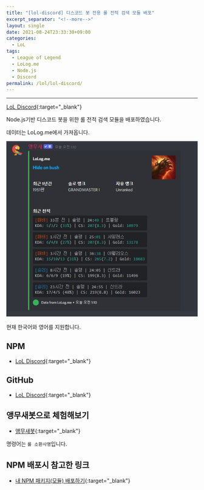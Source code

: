```yaml
---
title: "[lol-discord] 디스코드 봇 전용 롤 전적 검색 모듈 배포"
excerpt_separator: "<!--more-->"
layout: single
date: 2021-08-24T23:33:30+09:00
categories:
  - LoL
tags:
  - League of Legend
  - LoLog.me
  - Node.js
  - Discord
permalink: /lol/lol-discord/
---
```

---
[LoL Discord](https://www.npmjs.com/package/lol-discord){:target="_blank"}

Node.js기반 디스코드 봇을 위한 롤 전적 검색 모듈을 배포하였습니다.

데이터는 LoLog.me에서 가져옵니다.
<!--more-->

![capture](/assets/post-images/lol-discord/lol.png)

현재 한국어와 영어를 지원합니다.

## NPM
* [LoL Discord](https://www.npmjs.com/package/lol-discord){:target="_blank"}

## GitHub
* [LoL Discord](https://github.com/unionyy/lol-discord){:target="_blank"}

## 앵무새봇으로 체험해보기
* [앵무새봇](https://koreanbots.dev/bots/795333228662751253){:target="_blank"}

명령어는 `롤 소환사명`입니다.

## NPM 배포시 참고한 링크
* [내 NPM 패키지(모듈) 배포하기](https://heropy.blog/2019/01/31/node-js-npm-module-publish//){:target="_blank"}
